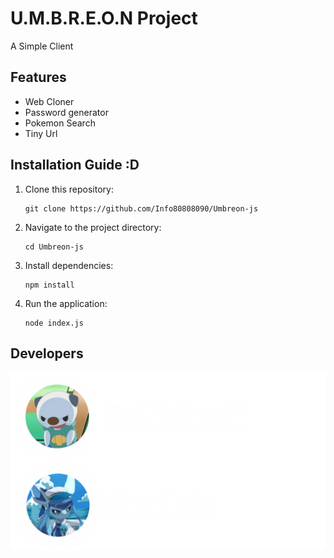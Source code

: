# U.M.B.R.E.O.N Project

A Simple Client



## Features

- Web Cloner
- Password generator
- Pokemon Search
- Tiny Url

## Installation Guide :D

1. Clone this repository:
   ```
   git clone https://github.com/Info80808090/Umbreon-js
   ```
2. Navigate to the project directory:
   ```
   cd Umbreon-js
   ```

2. Install dependencies:
   ```
   npm install
   ```

3. Run the application:
   ```
   node index.js
   ```
   
## Developers
![image alt](https://raw.githubusercontent.com/Info80808090/Assets/refs/heads/main/20250802_225416.png)
